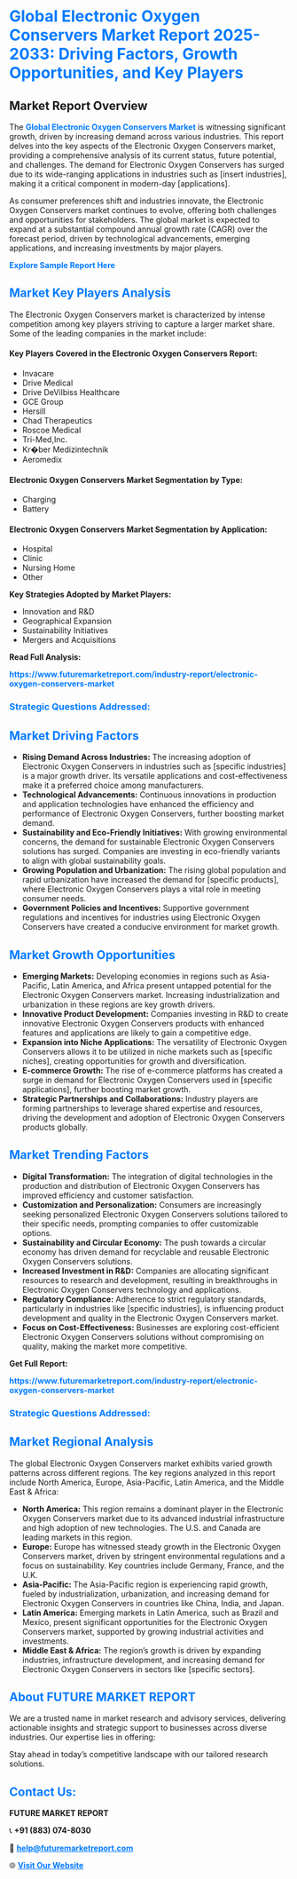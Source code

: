 <h1 style="color: #007BFF;">Global Electronic Oxygen Conservers Market Report 2025-2033: Driving Factors, Growth Opportunities, and Key Players</h1>

<section id="overview">
<h2>Market Report Overview</h2>
<p>The <a href="https://www.futuremarketreport.com/industry-report/electronic-oxygen-conservers-market" style="color: #007BFF; text-decoration: none;"><strong>Global Electronic Oxygen Conservers Market</strong></a> is witnessing significant growth, driven by increasing demand across various industries. This report delves into the key aspects of the Electronic Oxygen Conservers market, providing a comprehensive analysis of its current status, future potential, and challenges. The demand for Electronic Oxygen Conservers has surged due to its wide-ranging applications in industries such as [insert industries], making it a critical component in modern-day [applications].</p>
<p>As consumer preferences shift and industries innovate, the Electronic Oxygen Conservers market continues to evolve, offering both challenges and opportunities for stakeholders. The global market is expected to expand at a substantial compound annual growth rate (CAGR) over the forecast period, driven by technological advancements, emerging applications, and increasing investments by major players.</p>
</section>

<section id="overview">
<p><a href="https://www.futuremarketreport.com/request-sample/reportId=77750" style="color: #007BFF; text-decoration: none;"><strong>Explore Sample Report Here</strong></a></p>
</section>

<section id="key-players">
<h2 style="color: #007BFF;">Market Key Players Analysis</h2>
<p>The Electronic Oxygen Conservers market is characterized by intense competition among key players striving to capture a larger market share. Some of the leading companies in the market include:</p>
<h4>Key Players Covered in the Electronic Oxygen Conservers Report:</h4>
<ul><li>Invacare</li><li>Drive Medical</li><li>Drive DeVilbiss Healthcare</li><li>GCE Group</li><li>Hersill</li><li>Chad Therapeutics</li><li>Roscoe Medical</li><li>Tri-Med,Inc.</li><li>Kr�ber Medizintechnik</li><li>Aeromedix</li></ul>
<h4>Electronic Oxygen Conservers Market Segmentation by Type:</h4>
<ul><li>Charging</li><li>Battery</li></ul>

<h4>Electronic Oxygen Conservers Market Segmentation by Application:</h4>
<ul><li>Hospital</li><li>Clinic</li><li>Nursing Home</li><li>Other</li></ul>
<p><strong>Key Strategies Adopted by Market Players:</strong></p>
<ul>
<li>Innovation and R&D</li>
<li>Geographical Expansion</li>
<li>Sustainability Initiatives</li>
<li>Mergers and Acquisitions</li>
</ul>
</section>

<section>
<p><strong>Read Full Analysis: </strong></p><a href="https://www.futuremarketreport.com/industry-report/electronic-oxygen-conservers-market" style="color: #007BFF; text-decoration: none;"><strong>https://www.futuremarketreport.com/industry-report/electronic-oxygen-conservers-market</strong></a>
<h3 style="color: #007BFF;">Strategic Questions Addressed:</h3>
</section>

<section id="driving-factors">
<h2 style="color: #007BFF;">Market Driving Factors</h2>
<ul>
<li><strong>Rising Demand Across Industries:</strong> The increasing adoption of Electronic Oxygen Conservers in industries such as [specific industries] is a major growth driver. Its versatile applications and cost-effectiveness make it a preferred choice among manufacturers.</li>
<li><strong>Technological Advancements:</strong> Continuous innovations in production and application technologies have enhanced the efficiency and performance of Electronic Oxygen Conservers, further boosting market demand.</li>
<li><strong>Sustainability and Eco-Friendly Initiatives:</strong> With growing environmental concerns, the demand for sustainable Electronic Oxygen Conservers solutions has surged. Companies are investing in eco-friendly variants to align with global sustainability goals.</li>
<li><strong>Growing Population and Urbanization:</strong> The rising global population and rapid urbanization have increased the demand for [specific products], where Electronic Oxygen Conservers plays a vital role in meeting consumer needs.</li>
<li><strong>Government Policies and Incentives:</strong> Supportive government regulations and incentives for industries using Electronic Oxygen Conservers have created a conducive environment for market growth.</li>
</ul>
</section>

<section id="growth-opportunities">
<h2 style="color: #007BFF;">Market Growth Opportunities</h2>
<ul>
<li><strong>Emerging Markets:</strong> Developing economies in regions such as Asia-Pacific, Latin America, and Africa present untapped potential for the Electronic Oxygen Conservers market. Increasing industrialization and urbanization in these regions are key growth drivers.</li>
<li><strong>Innovative Product Development:</strong> Companies investing in R&D to create innovative Electronic Oxygen Conservers products with enhanced features and applications are likely to gain a competitive edge.</li>
<li><strong>Expansion into Niche Applications:</strong> The versatility of Electronic Oxygen Conservers allows it to be utilized in niche markets such as [specific niches], creating opportunities for growth and diversification.</li>
<li><strong>E-commerce Growth:</strong> The rise of e-commerce platforms has created a surge in demand for Electronic Oxygen Conservers used in [specific applications], further boosting market growth.</li>
<li><strong>Strategic Partnerships and Collaborations:</strong> Industry players are forming partnerships to leverage shared expertise and resources, driving the development and adoption of Electronic Oxygen Conservers products globally.</li>
</ul>
</section>

<section id="trending-factors">
<h2 style="color: #007BFF;">Market Trending Factors</h2>
<ul>
<li><strong>Digital Transformation:</strong> The integration of digital technologies in the production and distribution of Electronic Oxygen Conservers has improved efficiency and customer satisfaction.</li>
<li><strong>Customization and Personalization:</strong> Consumers are increasingly seeking personalized Electronic Oxygen Conservers solutions tailored to their specific needs, prompting companies to offer customizable options.</li>
<li><strong>Sustainability and Circular Economy:</strong> The push towards a circular economy has driven demand for recyclable and reusable Electronic Oxygen Conservers solutions.</li>
<li><strong>Increased Investment in R&D:</strong> Companies are allocating significant resources to research and development, resulting in breakthroughs in Electronic Oxygen Conservers technology and applications.</li>
<li><strong>Regulatory Compliance:</strong> Adherence to strict regulatory standards, particularly in industries like [specific industries], is influencing product development and quality in the Electronic Oxygen Conservers market.</li>
<li><strong>Focus on Cost-Effectiveness:</strong> Businesses are exploring cost-efficient Electronic Oxygen Conservers solutions without compromising on quality, making the market more competitive.</li>
</ul>
</section>

<section>
<p><strong>Get Full Report: </strong></p><a href="https://www.futuremarketreport.com/industry-report/electronic-oxygen-conservers-market" style="color: #007BFF; text-decoration: none;"><strong>https://www.futuremarketreport.com/industry-report/electronic-oxygen-conservers-market</strong></a>
<h3 style="color: #007BFF;">Strategic Questions Addressed:</h3>
</section>


<section id="regional-analysis">
<h2 style="color: #007BFF;">Market Regional Analysis</h2>
<p>The global Electronic Oxygen Conservers market exhibits varied growth patterns across different regions. The key regions analyzed in this report include North America, Europe, Asia-Pacific, Latin America, and the Middle East & Africa:</p>
<ul>
<li><strong>North America:</strong> This region remains a dominant player in the Electronic Oxygen Conservers market due to its advanced industrial infrastructure and high adoption of new technologies. The U.S. and Canada are leading markets in this region.</li>
<li><strong>Europe:</strong> Europe has witnessed steady growth in the Electronic Oxygen Conservers market, driven by stringent environmental regulations and a focus on sustainability. Key countries include Germany, France, and the U.K.</li>
<li><strong>Asia-Pacific:</strong> The Asia-Pacific region is experiencing rapid growth, fueled by industrialization, urbanization, and increasing demand for Electronic Oxygen Conservers in countries like China, India, and Japan.</li>
<li><strong>Latin America:</strong> Emerging markets in Latin America, such as Brazil and Mexico, present significant opportunities for the Electronic Oxygen Conservers market, supported by growing industrial activities and investments.</li>
<li><strong>Middle East & Africa:</strong> The region’s growth is driven by expanding industries, infrastructure development, and increasing demand for Electronic Oxygen Conservers in sectors like [specific sectors].</li>
</ul>
</section>

<footer>
<h2 style="color: #007BFF;">About FUTURE MARKET REPORT</h2>
<p>We are a trusted name in market research and advisory services, delivering actionable insights and strategic support to businesses across diverse industries. Our expertise lies in offering:</p>

<p>Stay ahead in today’s competitive landscape with our tailored research solutions.</p>

<h2 style="color: #007BFF;">Contact Us:</h2>
<p><strong>FUTURE MARKET REPORT</strong></p>
<p>📞 <strong>+91 (883) 074-8030</strong></p>
<p>📧 <strong><a href="mailto:help@futuremarketreport.com" style="color: #007BFF;">help@futuremarketreport.com</a></strong></p>
<p>🌐 <strong><a href="https://www.futuremarketreport.com/" style="color: #007BFF;">Visit Our Website</a></strong></p>
</footer>